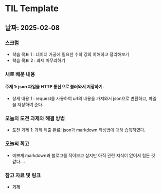 # TIL Template

## 날짜: 2025-02-08

### 스크럼
- 학습 목표 1 : 데이터 가공에 필요한 수학 강의 이해하고 정리해보기
- 학습 목표 2 : 과제 마무리하기

### 새로 배운 내용
#### 주제 1: json 파일을 HTTP 통신으로 불러와서 저장하기.
- 상세 내용 1 : request를 사용하여 url의 내용을 가져와서 json으로 변환하고, 파일을 저장하여 준다.

### 오늘의 도전 과제와 해결 방법
- 도전 과제 1: 과제 제출 완료! json과 markdown 작성법에 대해 습득하였다.

### 오늘의 회고
- 예쁘게 markdown과 블로그를 적어보고 싶지만 아직 관련 지식이 없어서 힘든 것 같다....

### 참고 자료 및 링크
- [과제](https://colab.research.google.com/drive/1JmPMYbT5zfyvt4jkf_bvic1iVQs-GOQ0#scrollTo=PP1UYnGLFJq0)
